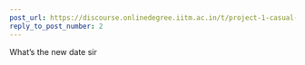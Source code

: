 ```yaml
---
post_url: https://discourse.onlinedegree.iitm.ac.in/t/project-1-casual-banter/167344/4
reply_to_post_number: 2
---
```

What’s the new date sir